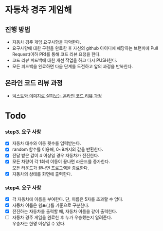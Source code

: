 # 자동차 경주 게임해
## 진행 방법
* 자동차 경주 게임 요구사항을 파악한다.
* 요구사항에 대한 구현을 완료한 후 자신의 github 아이디에 해당하는 브랜치에 Pull Request(이하 PR)를 통해 코드 리뷰 요청을 한다.
* 코드 리뷰 피드백에 대한 개선 작업을 하고 다시 PUSH한다.
* 모든 피드백을 완료하면 다음 단계를 도전하고 앞의 과정을 반복한다.

## 온라인 코드 리뷰 과정
* [텍스트와 이미지로 살펴보는 온라인 코드 리뷰 과정](https://github.com/next-step/nextstep-docs/tree/master/codereview)


# Todo
### step3. 요구 사항
-[x] 자동차 대수와 이동 횟수를 입력받는다.
-[x] random 함수를 이용해, 0~9까지의 값을 반환한다.
-[x] 전달 받은 값이 4 이상일 경우 자동차가 전진한다.
-[x] 모든 차량이 각 1회씩 이동이 끝나면 라운드를 증가한다.  
    모든 라운드가 끝나면 프로그램을 종료한다.
-[x] 자동차의 상태를 화면에 출력한다.

### step4. 요구 사항

-[x] 각 자동차에 이름을 부여한다. 단, 이름은 5자를 초과할 수 없다.
-[x] 자동차 이름은 쉼표(,)를 기준으로 구분한다.
-[x] 전진하는 자동차를 출력할 때, 자동차 이름을 같이 출력한다.
-[ ] 자동차 경주 게임을 완료한 후 누가 우승했는지 알려준다. <br>우승자는 한명 이상일 수 있다.
